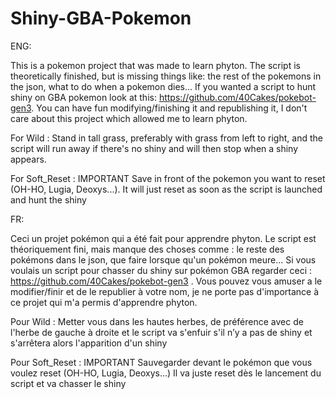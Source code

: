 # Shiny-GBA-Pokemon
ENG:

This is a pokemon project that was made to learn phyton. The script is theoretically finished, but is missing things like: the rest of the pokemons in the json, what to do when a pokemon dies...
If you wanted a script to hunt shiny on GBA pokemon look at this: https://github.com/40Cakes/pokebot-gen3. You can have fun modifying/finishing it and republishing it, I don't care about this project which allowed me to learn phyton.

For Wild :
Stand in tall grass, preferably with grass from left to right, and the script will run away if there's no shiny and will then stop when a shiny appears.

For Soft_Reset :
IMPORTANT Save in front of the pokemon you want to reset (OH-HO, Lugia, Deoxys...).
It will just reset as soon as the script is launched and hunt the shiny

FR:

Ceci un projet pokémon qui a été fait pour apprendre phyton. Le script est théoriquement fini, mais manque des choses comme : le reste des pokémons dans le json, que faire lorsque qu'un pokémon meure...
Si vous voulais un script pour chasser du shiny sur pokémon GBA regarder ceci : https://github.com/40Cakes/pokebot-gen3 . Vous pouvez vous amuser a le modifier/finir et de le republier à votre nom, je ne porte pas d'importance à ce projet qui m'a permis d'apprendre phyton.

Pour Wild :
Metter vous dans les hautes herbes, de préférence avec de l'herbe de gauche à droite et le script va s'enfuir s'il n’y a pas de shiny et s'arrêtera alors l'apparition d'un shiny

Pour Soft_Reset :
IMPORTANT Sauvegarder devant le pokémon que vous voulez reset (OH-HO, Lugia, Deoxys...)
Il va juste reset dès le lancement du script et va chasser le shiny
